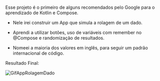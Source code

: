 Esse projeto é o primeiro de alguns recomendados pelo Google para o aprendizado de Kotlin e Compose.

- Nele irei construir um App que simula a rolagem de um dado.

- Aprendi a utilizar botões, uso de variáveis com remember no @Compose e randomização de resultados.

- Nomeei a maioria dos valores em inglês, para seguir um padrão internacional de código.

Resultado Final:

![GifAppRolagemDado](https://github.com/Joa0DeL1ma/App_Rolagem_de_Dados/assets/161715327/eea8386b-cc7a-4793-97ea-a3474de2fd53)
